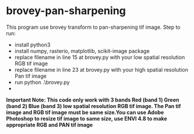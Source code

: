 # brovey-pan-sharpening

This program use brovey transform to pan-sharpening tif image.
Step to run:
- install python3 
- install numpy, rasterio, matplotlib, scikit-image package
- replace filename in line 15 at brovey.py with your low spatial resolution RGB tif image
- replace filename in line 23 at brovey.py with your high spatial resolution Pan tif image
- run python .\brovey.py
- 
**Important Note: This code only work with 3 bands Red (band 1) Green (band 2) Blue (band 3) low spatial resolution RGB tif image. The Pan tif image and RGB tif image must be same size.You can use Adobe Photoshop to resize tif image to same size, use ENVI 4.8 to make appropriate RGB and PAN tif image**
